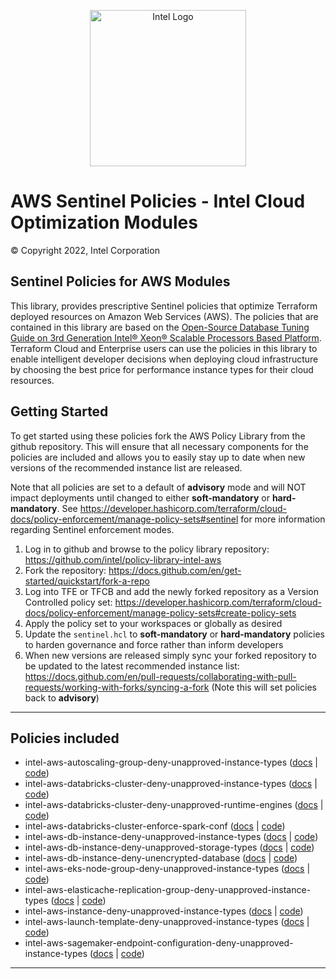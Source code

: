 <p align="center">
  <img src="https://github.com/intel/policy-library-intel-aws/blob/main/images/logo-classicblue-800px.png?raw=true" alt="Intel Logo" width="250"/>
</p>

# AWS Sentinel Policies - Intel Cloud Optimization Modules

© Copyright 2022, Intel Corporation

## Sentinel Policies for AWS Modules

This library, provides prescriptive Sentinel policies that optimize Terraform deployed resources on Amazon Web Services (AWS). The policies that are contained in this library are based on the [Open-Source Database Tuning Guide on 3rd Generation Intel® Xeon® Scalable Processors Based Platform](https://www.intel.com/content/dam/develop/external/us/en/documents/Open-Source-Database-Tuning-Guide-on-3rd-Generation-Intel-Xeon-Scalable-Processors.pdf). Terraform Cloud and Enterprise users can use the policies in this library to enable intelligent developer decisions when deploying cloud infrastructure by choosing the best price for performance instance types for their cloud resources. 

## Getting Started

To get started using these policies fork the AWS Policy Library from the github repository. This will ensure that all necessary components for the policies are included and allows you to easily stay up to date when new versions of the recommended instance list are released. 

Note that all policies are set to a default of **advisory** mode and will NOT impact deployments until changed to either **soft-mandatory** or **hard-mandatory**. 
See https://developer.hashicorp.com/terraform/cloud-docs/policy-enforcement/manage-policy-sets#sentinel for more information regarding Sentinel enforcement modes.

1. Log in to github and browse to the policy library repository: https://github.com/intel/policy-library-intel-aws
2. Fork the repository: https://docs.github.com/en/get-started/quickstart/fork-a-repo
3. Log into TFE or TFCB and add the newly forked repository as a Version Controlled policy set: https://developer.hashicorp.com/terraform/cloud-docs/policy-enforcement/manage-policy-sets#create-policy-sets
4. Apply the policy set to your workspaces or globally as desired
5. Update the `sentinel.hcl` to **soft-mandatory** or **hard-mandatory** policies to harden governance and force rather than inform developers
6. When new versions are released simply sync your forked repository to be updated to the latest recommended instance list: https://docs.github.com/en/pull-requests/collaborating-with-pull-requests/working-with-forks/syncing-a-fork (Note this will set policies back to **advisory**)

---

## Policies included

- intel-aws-autoscaling-group-deny-unapproved-instance-types ([docs](https://github.com/intel/policy-library-intel-aws/blob/main/docs/policies/intel-aws-autoscaling-group-deny-unapproved-instance-types.md) | [code](https://github.com/intel/policy-library-intel-aws/blob/main/policies/intel-aws-autoscaling-group-deny-unapproved-instance-types/intel-aws-autoscaling-group-deny-unapproved-instance-types.sentinel))
- intel-aws-databricks-cluster-deny-unapproved-instance-types ([docs](https://github.com/intel/policy-library-intel-aws/blob/main/docs/policies/intel-aws-databricks-cluster-deny-unapproved-instance-types.md) | [code](https://github.com/intel/policy-library-intel-aws/blob/main/policies/intel-aws-databricks-cluster-deny-unapproved-instance-types/intel-aws-databricks-cluster-deny-unapproved-instance-types.sentinel))
- intel-aws-databricks-cluster-deny-unapproved-runtime-engines ([docs](https://github.com/intel/policy-library-intel-aws/blob/main/docs/policies/intel-aws-databricks-cluster-deny-unapproved-runtime-engines.md) | [code](https://github.com/intel/policy-library-intel-aws/blob/main/policies/intel-aws-databricks-cluster-deny-unapproved-runtime-engines/intel-aws-databricks-cluster-deny-unapproved-runtime-engines.sentinel))
- intel-aws-databricks-cluster-enforce-spark-conf ([docs](https://github.com/intel/policy-library-intel-aws/blob/main/docs/policies/intel-aws-databricks-cluster-enforce-spark-conf.md) | [code](https://github.com/intel/policy-library-intel-aws/blob/main/policies/intel-aws-databricks-cluster-enforce-spark-conf/intel-aws-databricks-cluster-enforce-spark-conf.sentinel))
- intel-aws-db-instance-deny-unapproved-instance-types ([docs](https://github.com/intel/policy-library-intel-aws/blob/main/docs/policies/intel-aws-db-instance-deny-unapproved-instance-types.md) | [code](https://github.com/intel/policy-library-intel-aws/blob/main/policies/intel-aws-db-instance-deny-unapproved-instance-types/intel-aws-db-instance-deny-unapproved-instance-types.sentinel))
- intel-aws-db-instance-deny-unapproved-storage-types ([docs](https://github.com/intel/policy-library-intel-aws/tree/main/docs/policies/intel-aws-db-instance-deny-unapproved-storage-types.md) | [code](https://github.com/intel/policy-library-intel-aws/blob/main/policies/intel-aws-db-instance-deny-unapproved-storage-types/intel-aws-db-instance-deny-unapproved-storage-types.sentinel))
- intel-aws-db-instance-deny-unencrypted-database ([docs](https://github.com/intel/policy-library-intel-aws/blob/main/docs/policies/intel-aws-db-instance-deny-unencrypted-database.md) | [code](https://github.com/intel/policy-library-intel-aws/blob/main/policies/intel-aws-db-instance-deny-unencrypted-database/intel-aws-db-instance-deny-unencrypted-database.sentinel))
- intel-aws-eks-node-group-deny-unapproved-instance-types ([docs](https://github.com/intel/policy-library-intel-aws/blob/main/docs/policies/intel-aws-eks-node-group-deny-unapproved-instance-types.md) | [code](https://github.com/intel/policy-library-intel-aws/blob/main/policies/intel-aws-eks-node-group-deny-unapproved-instance-types/intel-aws-eks-node-group-deny-unapproved-instance-types.sentinel))
- intel-aws-elasticache-replication-group-deny-unapproved-instance-types ([docs](https://github.com/intel/policy-library-intel-aws/blob/main/docs/policies/intel-aws-elasticache-replication-group-deny-unapproved-instance-types.md) | [code](https://github.com/intel/policy-library-intel-aws/blob/main/policies/intel-aws-elasticache-replication-group-deny-unapproved-instance-types/intel-aws-elasticache-replication-group-deny-unapproved-instance-types.sentinel))
- intel-aws-instance-deny-unapproved-instance-types ([docs](https://github.com/intel/policy-library-intel-aws/blob/main/docs/policies/intel-aws-instance-deny-unapproved-instance-types.md) | [code](https://github.com/intel/policy-library-intel-aws/blob/main/policies/intel-aws-instance-deny-unapproved-instance-types/intel-aws-instance-deny-unapproved-instance-types.sentinel))
- intel-aws-launch-template-deny-unapproved-instance-types ([docs](https://github.com/intel/policy-library-intel-aws/blob/main/docs/policies/intel-aws-launch-template-deny-unapproved-instance-types.md) | [code](https://github.com/intel/policy-library-intel-aws/blob/main/policies/intel-aws-launch-template-deny-unapproved-instance-types/intel-aws-launch-template-deny-unapproved-instance-types.sentinel))
- intel-aws-sagemaker-endpoint-configuration-deny-unapproved-instance-types ([docs](https://github.com/intel/policy-library-intel-aws/blob/main/docs/policies/intel-aws-sagemaker-endpoint-configuration-deny-unapproved-instance-types.md) | [code](https://github.com/intel/policy-library-intel-aws/blob/main/policies/intel-aws-sagemaker-endpoint-configuration-deny-unapproved-instance-types/intel-aws-sagemaker-endpoint-configuration-deny-unapproved-instance-types.sentinel))

---
